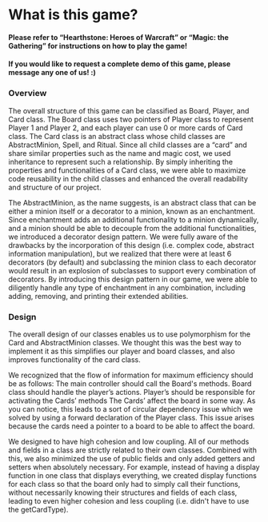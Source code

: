 # What is this game?
#### Please refer to “Hearthstone: Heroes of Warcraft” or “Magic: the Gathering” for instructions on how to play the game! 
#### If you would like to request a complete demo of this game, please message any one of us! :)

### Overview
The overall structure of this game can be classified as Board, Player, and Card class. The Board class uses two pointers of Player class to represent Player 1 and Player 2, and each player can use 0 or more cards of Card class. The Card class is an abstract class whose child classes are AbstractMinion, Spell, and Ritual. Since all child classes are a “card” and share similar properties such as the name and magic cost, we used inheritance to represent such a relationship. By simply inheriting the properties and functionalities of a Card class, we were able to maximize code reusability in the child classes and enhanced the overall readability and structure of our project.

The AbstractMinion, as the name suggests, is an abstract class that can be either a minion itself or a decorator to a minion, known as an enchantment. Since enchantment adds an additional functionality to a minion dynamically, and a minion should be able to decouple from the additional functionalities, we introduced a decorator design pattern. We were fully aware of the drawbacks by the incorporation of this design (i.e. complex code, abstract information manipulation), but we realized that there were at least 6 decorators (by default) and subclassing the minion class to each decorator would result in an explosion of subclasses to support every combination of decorators. By introducing this design pattern in our game, we were able to diligently handle any type of enchantment in any combination, including adding, removing, and printing their extended abilities.


### Design
The overall design of our classes enables us to use polymorphism for the Card and AbstractMinion classes. We thought this was the best way to implement it as this simplifies our player and board classes, and also improves functionality of the card class.

We recognized that the flow of information for maximum efficiency should be as follows:
The main controller should call the Board's methods.
Board class should handle the player’s actions.
Player’s should be responsible for activating the Cards’ methods
The Cards’ affect the board in some way. 
As you can notice, this leads to a sort of circular dependency issue which we solved by using a forward declaration of the Player class. This issue arises because the cards need a pointer to a board to be able to affect the board.

We designed to have high cohesion and low coupling. All of our methods and fields in a class are strictly related to their own classes. Combined with this, we also minimized the use of public fields and only added getters and setters when absolutely necessary. For example, instead of having a display function in one class that displays everything, we created display functions for each class so that the board only had to simply call their functions, without necessarily knowing their structures and fields of each class, leading to even higher cohesion and less coupling (i.e. didn't have to use the getCardType).
